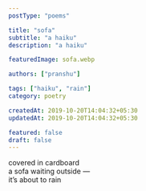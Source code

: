 ```yaml
---
postType: "poems"

title: "sofa"
subtitle: "a haiku"
description: "a haiku"

featuredImage: sofa.webp

authors: ["pranshu"]

tags: ["haiku", "rain"]
category: poetry

createdAt: 2019-10-20T14:04:32+05:30
updatedAt: 2019-10-20T14:04:32+05:30

featured: false
draft: false
---
```


covered in cardboard  
a sofa waiting outside —  
it’s about to rain  
